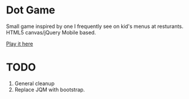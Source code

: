 Dot Game
==

Small game inspired by one I frequently see on kid's menus at resturants.  HTML5 canvas/jQuery Mobile based.

[Play it here](http://billsco.github.io/dotGame/)

TODO
===
1. General cleanup
2. Replace JQM with bootstrap.
